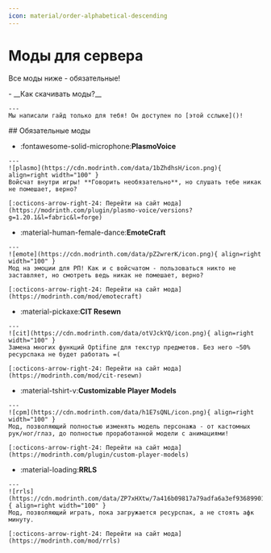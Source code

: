 ```yaml
---
icon: material/order-alphabetical-descending
---
```


# Моды для сервера
Все моды ниже - <span class="red">обязательные</span>!
<div class="grid cards" markdown>
-    __Как скачивать моды?__

    ---
    Мы написали гайд только для тебя! Он доступен по [этой сслыке]()!
</div>
## Обязательные моды
<div class="grid cards" markdown>

-    :fontawesome-solid-microphone:__PlasmoVoice__

    ---
    ![plasmo](https://cdn.modrinth.com/data/1bZhdhsH/icon.png){ align=right width="100" }
    Войсчат внутри игры! **Говорить необязательно**, но слушать тебе никак не помешает, верно?

    [:octicons-arrow-right-24: Перейти на сайт мода](https://modrinth.com/plugin/plasmo-voice/versions?g=1.20.1&l=fabric&l=forge)

-    :material-human-female-dance:__EmoteCraft__

    ---
    ![emote](https://cdn.modrinth.com/data/pZ2wrerK/icon.png){ align=right width="100" }
    Мод на эмоции для РП! Как и с войсчатом - пользоваться никто не заставляет, но смотреть ведь никак не помешает, верно?

    [:octicons-arrow-right-24: Перейти на сайт мода](https://modrinth.com/mod/emotecraft)

-    :material-pickaxe:__CIT Resewn__

    ---
    ![cit](https://cdn.modrinth.com/data/otVJckYQ/icon.png){ align=right width="100" }
    Замена многих функций Optifine для текстур предметов. Без него ~50% ресурспака не будет работать =(

    [:octicons-arrow-right-24: Перейти на сайт мода](https://modrinth.com/mod/cit-resewn)

-    :material-tshirt-v:__Customizable Player Models__

    ---
    ![cpm](https://cdn.modrinth.com/data/h1E7sQNL/icon.png){ align=right width="100" }
    Мод, позволяющий полностью изменять модель персонажа - от кастомных рук/ног/глаз, до полностью проработанной модели с анимациями!

    [:octicons-arrow-right-24: Перейти на сайт мода](https://modrinth.com/plugin/custom-player-models)

-    :material-loading:__RRLS__

    ---
    ![rrls](https://cdn.modrinth.com/data/ZP7xHXtw/7a416b09817a79adfa6a3ef9368990135e276821.png){ align=right width="100" }
    Мод, позволяющий играть, пока загружается ресурспак, а не стоять афк минуту.

    [:octicons-arrow-right-24: Перейти на сайт мода](https://modrinth.com/mod/rrls)

</div>
